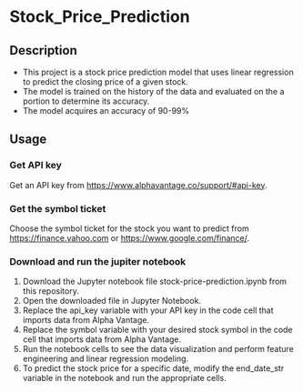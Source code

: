 # Stock_Price_Prediction

## Description
* This project is a stock price prediction model that uses linear regression to predict the closing price of a given stock. 
* The model is trained on the history of the data and evaluated on the a portion to determine its accuracy.
* The model acquires an accuracy of 90-99%
## Usage
### Get API key
Get an API key from https://www.alphavantage.co/support/#api-key.

### Get the symbol ticket
Choose the symbol ticket for the stock you want to predict from https://finance.yahoo.com or https://www.google.com/finance/.

### Download and run the jupiter notebook
1. Download the Jupyter notebook file stock-price-prediction.ipynb from this repository.
2. Open the downloaded file in Jupyter Notebook.
3. Replace the api_key variable with your API key in the code cell that imports data from Alpha Vantage.
4. Replace the symbol variable with your desired stock symbol in the code cell that imports data from Alpha Vantage.
5. Run the notebook cells to see the data visualization and perform feature engineering and linear regression modeling.
6. To predict the stock price for a specific date, modify the end_date_str variable in the notebook and run the appropriate cells.
